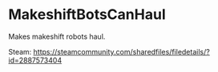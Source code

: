 # MakeshiftBotsCanHaul

Makes makeshift robots haul.

Steam: https://steamcommunity.com/sharedfiles/filedetails/?id=2887573404

